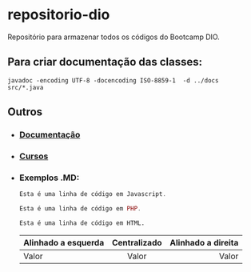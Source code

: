 # repositorio-dio
Repositório para armazenar todos os códigos do Bootcamp DIO.


## Para criar documentação das classes:
```
javadoc -encoding UTF-8 -docencoding ISO-8859-1  -d ../docs  src/*.java
```

## Outros
* ### [Documentação](https://github.com/lucasrubo/trilha-java-basico)
* ### [Cursos](https://web.dio.me/track/santander-bootcamp-2023-backend-java)
* ### Exemplos .MD:
    ~~~javascript
    Esta é uma linha de código em Javascript.
    ~~~

    ~~~php
    Esta é uma linha de código em PHP.
    ~~~

    ~~~html
    Esta é uma linha de código em HTML.
    ~~~

    Alinhado a esquerda | Centralizado | Alinhado a direita
    :--------- | :------: | -------:
    Valor | Valor | Valor